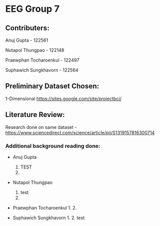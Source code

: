 # EEG Group 7
## Contributers:
Anuj Gupta - 122561

Nutapol Thungpao - 122148

Praewphan Tocharoenkul - 122497

Suphawich Sungkhavorn - 122564
## Preliminary Dataset Chosen:
1-Dimensional https://sites.google.com/site/projectbci/
## Literature Review:
Research done on same dataset - https://www.sciencedirect.com/science/article/pii/S1319157816300714

### Additional background reading done:
- Anuj Gupta 
  1. TEST
  2. 

- Nutapol Thungpao
  1. test 
  2. 
  
- Praewphan Tocharoenkul
  1. 
  2. 
  
- Suphawich Sungkhavorn
  1. 
  2. test
